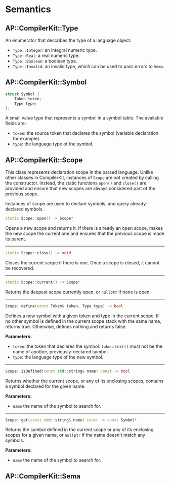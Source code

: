 #  Semantics

## AP::CompilerKit::Type

An enumerator that describes the type of a language object.

- `Type::Integer`: an integral numeric type.
- `Type::Real`: a real numeric type.
- `Type::Boolean`: a boolean type.
- `Type::Invalid`: an invalid type, which can be used to pass errors to `Sema`.

## AP::CompilerKit::Symbol

```c++
struct Symbol {
    Token token;
    Type type;
};
```

A small value type that represents a symbol in a symbol table. The available fields are:

- `token`: the source token that declares the symbol (variable declaration for example).
- `type`: the language type of the symbol.

## AP::CompilerKit::Scope

This class represents declaration scope in the parsed language. Unlike other classes in
CompilerKit, instances of `Scope` are not created by calling the constructor. Instead, the static
functions `open()` and `close()` are provided and ensure that new scopes are always considered
part of the previous scope.

Instances of scope are used to declare symbols, and query already-declared symbols.

```c++
static Scope::open() -> Scope*
```

Opens a new scope and returns it. If there is already an open scope, makes the new scope the
current one and ensures that the previous scope is made its parent.

***

```c++
static Scope::close() -> void
```

Closes the current scope if there is one. Once a scope is closed, it cannot be recovered.

***

```c++
static Scope::current() -> Scope*
```

Returns the deepest scope currently open, or `nullptr` if none is open.

***

```c++
Scope::define(const Token& token, Type type) -> bool
```

Defines a new symbol with a given token and type in the current scope. If no other symbol is
defined in the current scope stack with the same name, returns true. Otherwise, defines nothing
and returns false.

**Parameters:**

- `token`: the token that declares the symbol. `token.text()` must not be the name of another,
  previously-declared symbol.
- `type`: the language type of the new symbol.

***

```c++
Scope::isDefined(const std::string& name) const -> bool
```

Returns whether the current scope, or any of its enclosing scopes, contains a symbol declared for
the given name.

**Parameters:**

- `name` the name of the symbol to search for.

***

```c++
Scope::get(const std::string& name) const -> const Symbol*
```

Returns the symbol defined in the current scope or any of its enclosing scopes for a given name,
or `nullptr` if the name doesn't match any symbols.

**Parameters:**

- `name` the name of the symbol to search for.

## AP::CompilerKit::Sema





